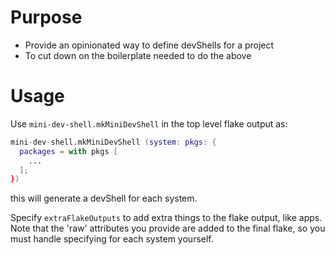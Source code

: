 # Purpose

- Provide an opinionated way to define devShells for a project
- To cut down on the boilerplate needed to do the above

# Usage
Use `mini-dev-shell.mkMiniDevShell` in the top level flake output as:

```nix
mini-dev-shell.mkMiniDevShell (system: pkgs: {
  packages = with pkgs [
    ...
  ];
})
```

this will generate a devShell for each system.

Specify `extraFlakeOutputs` to add extra things to the flake output, like apps. 
Note that the 'raw' attributes you provide are added to the final flake, so you must handle specifying for each system yourself.